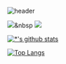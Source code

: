 ![header](https://capsule-render.vercel.app/api?type=waving&color=E3826C&height=250&section=header&text=JeongDongWon&fontSize=90&animation=fadeIn&fontAlignY=38&desc=%20&descAlignY=62&descAlign=62)

<img src="https://img.shields.io/badge/Python-376Ab?style=flat-square&logo=Python&logoColor=white"/></a>&nbsp 
<img src="https://img.shields.io/badge/-C-A8B9CC?style=flat-square&logo=C&logoColor=black"/>

[![*'s github stats](https://github-readme-stats.vercel.app/api?username=dongwon98123)](https://github.com/dongwon98123)

[![Top Langs](https://github-readme-stats.vercel.app/api/top-langs/?username=dongwon98123&layout=compact)](https://github.com/dongwon98123/github-readme-stats)

